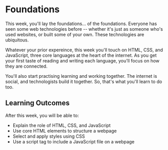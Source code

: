 # Foundations

This week, you'll lay the foundations... of the foundations. Everyone has seen some web technologies before -- whether it's just as someone who's used websites, or built some of your own. These technologies are ubiquitous.

Whatever your prior expereince, this week you'll touch on HTML, CSS, and JavaScript, three core languages at the heart of the internet. As you get your first taste of reading and writing each language, you'll focus on how they are connected.

You'll also start practising learning and working together. The internet is social, and technologists build it together. So, that's what you'll learn to do too.

## Learning Outcomes

After this week, you will be able to:

- Explain the role of HTML, CSS, and JavaScript
- Use core HTML elements to structure a webpage
- Select and apply styles using CSS
- Use a script tag to include a JavaScript file on a webpage


<!-- ## An overview of this week's content -->

<!-- COURSE START TODO: replace weekly intro video -->

<!-- <div style="position: relative; padding-bottom: 56.25%; height: 0;"><iframe width="100%" height="415" src="https://www.youtube.com/embed/1GJTuanORg0" title="Linking your CSS" frameborder="0" allow="accelerometer; autoplay; clipboard-write; encrypted-media; gyroscope; picture-in-picture" allowfullscreen></iframe></div> -->
<!-- </details>+ -->